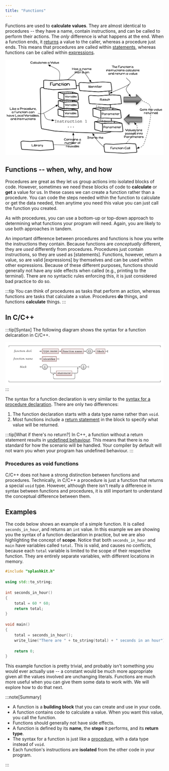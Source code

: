 ```yaml
---
title: "Functions"
---
```


Functions are used to **calculate values**. They are almost identical to procedures -- they have a name, contain instructions, and can be called to perform their actions. The *only* difference is what happens at the end. When a function ends, it [returns](../05-return) a value to the caller, whereas a procedure just ends. This means that procedures are called within [statements](../../../../part-1-instructions/2-communicating-syntax/1-concepts/02-statement), whereas functions can be called within [expressions](../../../../part-1-instructions/2-communicating-syntax/1-concepts/03-expression).

![A function is just like a method, except it calculates and returns a value](./images/storing-and-using-data/function.png "A function is just like a method, except it calculates and returns a value")
<!-- TODO: add dotted paper background -->

## Functions -- when, why, and how

Procedures are great as they let us group actions into isolated blocks of code. However, sometimes we need these blocks of code to **calculate** or **get** a value for us. In these cases we can create a function rather than a procedure. You can code the steps needed within the function to calculate or get the data needed, then anytime you need this value you can just call the function you created.

As with procedures, you can use a bottom-up or top-down approach to determining what functions your program will need.
Again, you are likely to use both approaches in tandem.

An important difference between procedures and functions is how you write the instructions they contain.
Because functions are *conceptually* different, they are *used* differently from procedures.
Procedures just contain instructions, so they are used as [statements].
Functions, however, return a value, so are valid [expressions] by themselves and can be used within other expressions.
Because of these different purposes, functions should generally not have any side effects when called (e.g., printing to the terminal).
There are no syntactic rules enforcing this, it is just considered bad practice to do so.

:::tip
You can think of procedures as tasks that perform an action, whereas functions are tasks that calculate a value. Procedures **do** things, and functions **calculate** things.
:::

## In C/C++

:::tip[Syntax]
The following diagram shows the syntax for a function delcaration in C/C++.

![Syntax for a C/C++ function declaration](./images/function-decl.png)
:::

The syntax for a function declaration is very similar to the [syntax for a procedure declaration](../02-procedures#in-cc).
There are only two differences:

1. The function declaration starts with a data type name rather than `void`.
2. Most functions include a [return statement](../05-return) in the block to specify what value will be returned.

:::tip[What if there's no return?]
In C++, a function without a return statement results in [undefined behaviour](https://en.wikipedia.org/wiki/Undefined_behavior). This means that there is no standard for how the scenario will be handled. Your compiler by default will not warn you when your program has undefined behaviour.
:::

### Procedures as void functions

C/C++ does not have a strong distinction between functions and procedures. Technically, in C/C++ a procedure is just a function that returns a special `void` type. However, although there isn't really a difference in syntax between functions and procedures, it is still important to understand the conceptual difference between them.

## Examples

The code below shows an example of a simple function.
It is called `seconds_in_hour`, and returns an `int` value.
In this example we are showing you the syntax of a function declaration in practice, but we are also highlighting the concept of **scope**.
Notice that both `seconds_in_hour` and `main` have variables called `total`.
This is valid, and causes no conflicts, because each `total` variable is limited to the scope of their respective function.
They are entirely separate variables, with different locations in memory.

```cpp
#include "splashkit.h"

using std::to_string;

int seconds_in_hour()
{
    total = 60 * 60;
    return total;
}

void main()
{
    total = seconds_in_hour();
    write_line("There are " + to_string(total) + " seconds in an hour");

    return 0;
}
```

This example function is pretty trivial, and probably isn't something you would ever actually use -- a constant would be much more appropriate given all the values involved are unchanging literals.
Functions are much more useful when you can give them some data to work with.
We will explore how to do that next.

:::note[Summary]

- A function is a **building block** that you can create and use in your code.
- A function contains code to calculate a value. When you want this value, you call the function.
- Functions should generally not have side effects.
- A function is defined by its **name**, the **steps** it performs, and its **return type**.
- The syntax for a function is just like a [procedure](../02-procedures), with a data type instead of `void`.
- Each function's instructions are **isolated** from the other code in your program.

:::
